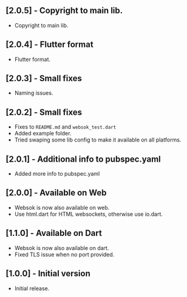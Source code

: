 ## [2.0.5] - Copyright to main lib.

* Copyright to main lib.

## [2.0.4] - Flutter format

* Flutter format.

## [2.0.3] - Small fixes

* Naming issues.

## [2.0.2] - Small fixes

* Fixes to `README.md` and `websok_test.dart`
* Added example folder.
* Tried swaping some lib config to make it available on all platforms.

## [2.0.1] - Additional info to pubspec.yaml

* Added more info to pubspec.yaml

## [2.0.0] - Available on Web

* Websok is now also available on web.
* Use html.dart for HTML websockets, otherwise use io.dart.

## [1.1.0] - Available on Dart

* Websok is now also available on dart.
* Fixed TLS issue when no port provided.

## [1.0.0] - Initial version

* Initial release.

